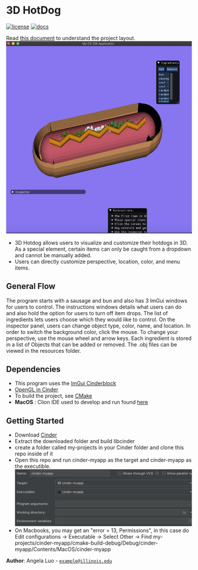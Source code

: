 # 3D HotDog

[![license](https://img.shields.io/badge/license-MIT-green)](LICENSE)
[![docs](https://img.shields.io/badge/docs-yes-brightgreen)](docs/README.md)

Read [this document](https://cliutils.gitlab.io/modern-cmake/chapters/basics/structure.html) to understand the project
layout.
![Hotdog Example](/images/hotdog.png)
- 3D Hotdog allows users to visualize and customize their hotdogs in 3D. As a special element, certain items can only be caught from a dropdown and cannot be manually added. 
- Users can directly customize perspective, location, color, and menu items. 

## General Flow
The program starts with a sausage and bun and also has 3 ImGui windows for users to control. The instructions windows details what users can do and also hold the option for users to turn off item drops. The list of ingredients lets users choose which they would like to control. On the inspector panel, users can change object type, color, name, and location. In order to switch the background color, click the mouse. To change your perspective, use the mouse wheel and arrow keys. Each ingredient is stored in a list of Objects that can be added or removed. The .obj files can be viewed in the resources folder. 

## Dependencies
- This program uses the [ImGui Cinderblock](https://github.com/simongeilfus/Cinder-ImGui)
- [OpenGL in Cinder](https://libcinder.org/docs/guides/opengl/index.html)
- To build the project, see [CMake](https://cmake.org/download/)
- **MacOS** : Clion IDE used to develop and run found [here](https://www.jetbrains.com/clion/download/#section=mac)

## Getting Started
- Download [Cinder](https://libcinder.org/download)
- Extract the downloaded folder and build libcinder
- create a folder called my-projects in your Cinder folder and clone this repo inside of it
- Open this repo and run cinder-myapp as the target and cinder-myapp as the executible. 
![View on CLion](/images/cinder-myapp.png)
- On Macbooks, you may get an "error = 13, Permissions", in this case do 
Edit configurations -> Executable -> Select Other -> Find my-projects/cinder-myapp/cmake-build-debug/Debug/cinder-myapp/Contents/MacOS/cinder-myapp


**Author**: Angela Luo - [`example@illinois.edu`](mailto:angelal6@illinois.edu)
